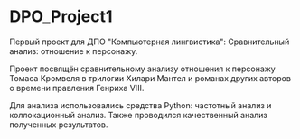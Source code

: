 # DPO_Project1

Первый проект для ДПО "Компьютерная лингвистика": Сравнительный анализ: отношение к персонажу.

Проект посвящён сравнительному анализу отношения к персонажу Томаса Кромвеля в трилогии Хилари Мантел и романах других авторов о времени правления Генриха VIII.

Для анализа использовались средства Python: частотный анализ и коллокационный анализ. Также проводился качественный анализ полученных результатов.
